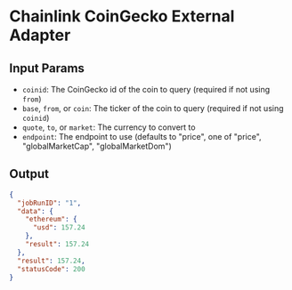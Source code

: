 # Chainlink CoinGecko External Adapter

## Input Params

- `coinid`: The CoinGecko id of the coin to query (required if not using `from`)
- `base`, `from`, or `coin`: The ticker of the coin to query (required if not using `coinid`)
- `quote`, `to`, or `market`: The currency to convert to
- `endpoint`: The endpoint to use (defaults to "price", one of "price", "globalMarketCap", "globalMarketDom")

## Output

```json
{
  "jobRunID": "1",
  "data": {
    "ethereum": {
      "usd": 157.24
    },
    "result": 157.24
  },
  "result": 157.24,
  "statusCode": 200
}
```
